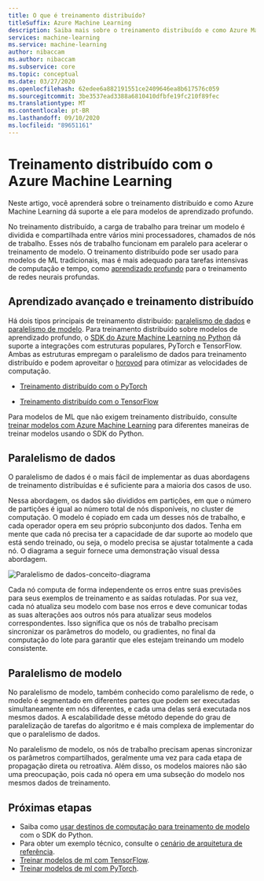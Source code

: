 ```yaml
---
title: O que é treinamento distribuído?
titleSuffix: Azure Machine Learning
description: Saiba mais sobre o treinamento distribuído e como Azure Machine Learning dá suporte a ele.
services: machine-learning
ms.service: machine-learning
author: nibaccam
ms.author: nibaccam
ms.subservice: core
ms.topic: conceptual
ms.date: 03/27/2020
ms.openlocfilehash: 62edee6a882191551ce2409646ea8b617576c059
ms.sourcegitcommit: 3be3537ead3388a6810410dfbfe19fc210f89fec
ms.translationtype: MT
ms.contentlocale: pt-BR
ms.lasthandoff: 09/10/2020
ms.locfileid: "89651161"
---
```

# <a name="distributed-training-with-azure-machine-learning"></a>Treinamento distribuído com o Azure Machine Learning

Neste artigo, você aprenderá sobre o treinamento distribuído e como Azure Machine Learning dá suporte a ele para modelos de aprendizado profundo. 

No treinamento distribuído, a carga de trabalho para treinar um modelo é dividida e compartilhada entre vários mini processadores, chamados de nós de trabalho. Esses nós de trabalho funcionam em paralelo para acelerar o treinamento de modelo. O treinamento distribuído pode ser usado para modelos de ML tradicionais, mas é mais adequado para tarefas intensivas de computação e tempo, como [aprendizado profundo](concept-deep-learning-vs-machine-learning.md) para o treinamento de redes neurais profundas. 

## <a name="deep-learning-and-distributed-training"></a>Aprendizado avançado e treinamento distribuído 

Há dois tipos principais de treinamento distribuído: [paralelismo de dados](#data-parallelism) e [paralelismo de modelo](#model-parallelism). Para treinamento distribuído sobre modelos de aprendizado profundo, o [SDK do Azure Machine Learning no Python](https://docs.microsoft.com/python/api/overview/azure/ml/intro?view=azure-ml-py&preserve-view=true) dá suporte a integrações com estruturas populares, PyTorch e TensorFlow. Ambas as estruturas empregam o paralelismo de dados para treinamento distribuído e podem aproveitar o [horovod](https://horovod.readthedocs.io/en/latest/summary_include.html) para otimizar as velocidades de computação. 

* [Treinamento distribuído com o PyTorch](how-to-train-pytorch.md#distributed-training)

* [Treinamento distribuído com o TensorFlow](how-to-train-tensorflow.md#distributed-training)

Para modelos de ML que não exigem treinamento distribuído, consulte [treinar modelos com Azure Machine Learning](concept-train-machine-learning-model.md#python-sdk) para diferentes maneiras de treinar modelos usando o SDK do Python.

## <a name="data-parallelism"></a>Paralelismo de dados

O paralelismo de dados é o mais fácil de implementar as duas abordagens de treinamento distribuídas e é suficiente para a maioria dos casos de uso.

Nessa abordagem, os dados são divididos em partições, em que o número de partições é igual ao número total de nós disponíveis, no cluster de computação. O modelo é copiado em cada um desses nós de trabalho, e cada operador opera em seu próprio subconjunto dos dados. Tenha em mente que cada nó precisa ter a capacidade de dar suporte ao modelo que está sendo treinado, ou seja, o modelo precisa se ajustar totalmente a cada nó. O diagrama a seguir fornece uma demonstração visual dessa abordagem.

![Paralelismo de dados-conceito-diagrama](./media/concept-distributed-training/distributed-training.svg)

Cada nó computa de forma independente os erros entre suas previsões para seus exemplos de treinamento e as saídas rotuladas. Por sua vez, cada nó atualiza seu modelo com base nos erros e deve comunicar todas as suas alterações aos outros nós para atualizar seus modelos correspondentes. Isso significa que os nós de trabalho precisam sincronizar os parâmetros do modelo, ou gradientes, no final da computação do lote para garantir que eles estejam treinando um modelo consistente. 

## <a name="model-parallelism"></a>Paralelismo de modelo

No paralelismo de modelo, também conhecido como paralelismo de rede, o modelo é segmentado em diferentes partes que podem ser executadas simultaneamente em nós diferentes, e cada uma delas será executada nos mesmos dados. A escalabilidade desse método depende do grau de paralelização de tarefas do algoritmo e é mais complexa de implementar do que o paralelismo de dados. 

No paralelismo de modelo, os nós de trabalho precisam apenas sincronizar os parâmetros compartilhados, geralmente uma vez para cada etapa de propagação direta ou retroativa. Além disso, os modelos maiores não são uma preocupação, pois cada nó opera em uma subseção do modelo nos mesmos dados de treinamento.

## <a name="next-steps"></a>Próximas etapas

* Saiba como [usar destinos de computação para treinamento de modelo](how-to-set-up-training-targets.md) com o SDK do Python.
* Para obter um exemplo técnico, consulte o [cenário de arquitetura de referência](https://docs.microsoft.com/azure/architecture/reference-architectures/ai/training-deep-learning).
* [Treinar modelos de ml com TensorFlow](how-to-train-tensorflow.md).
* [Treinar modelos de ml com PyTorch](how-to-train-pytorch.md). 
